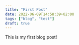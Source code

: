 ```yaml
---
title: "First Post"
date: 2022-06-09T14:58:39+02:00
tags: ["blog", "test"]
draft: true
---
```


This is my first blog post!

